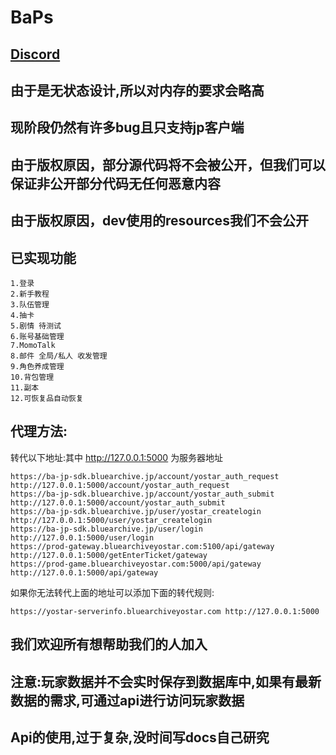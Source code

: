 # BaPs

## [Discord](https://discord.gg/mmvZbCUKAG)

## 由于是无状态设计,所以对内存的要求会略高
## 现阶段仍然有许多bug且只支持jp客户端
## 由于版权原因，部分源代码将不会被公开，但我们可以保证非公开部分代码无任何恶意内容
## 由于版权原因，dev使用的resources我们不会公开

## 已实现功能
```
1.登录
2.新手教程
3.队伍管理
4.抽卡
5.剧情 待测试
6.账号基础管理
7.MomoTalk
8.邮件 全局/私人 收发管理
9.角色养成管理
10.背包管理
11.副本
12.可恢复品自动恢复
```
## 代理方法:
转代以下地址:其中 http://127.0.0.1:5000 为服务器地址
```
https://ba-jp-sdk.bluearchive.jp/account/yostar_auth_request http://127.0.0.1:5000/account/yostar_auth_request
https://ba-jp-sdk.bluearchive.jp/account/yostar_auth_submit http://127.0.0.1:5000/account/yostar_auth_submit
https://ba-jp-sdk.bluearchive.jp/user/yostar_createlogin http://127.0.0.1:5000/user/yostar_createlogin
https://ba-jp-sdk.bluearchive.jp/user/login http://127.0.0.1:5000/user/login
https://prod-gateway.bluearchiveyostar.com:5100/api/gateway http://127.0.0.1:5000/getEnterTicket/gateway
https://prod-game.bluearchiveyostar.com:5000/api/gateway http://127.0.0.1:5000/api/gateway
```
如果你无法转代上面的地址可以添加下面的转代规则:
```
https://yostar-serverinfo.bluearchiveyostar.com http://127.0.0.1:5000
```

## 我们欢迎所有想帮助我们的人加入
## 注意:玩家数据并不会实时保存到数据库中,如果有最新数据的需求,可通过api进行访问玩家数据
## Api的使用,过于复杂,没时间写docs自己研究
